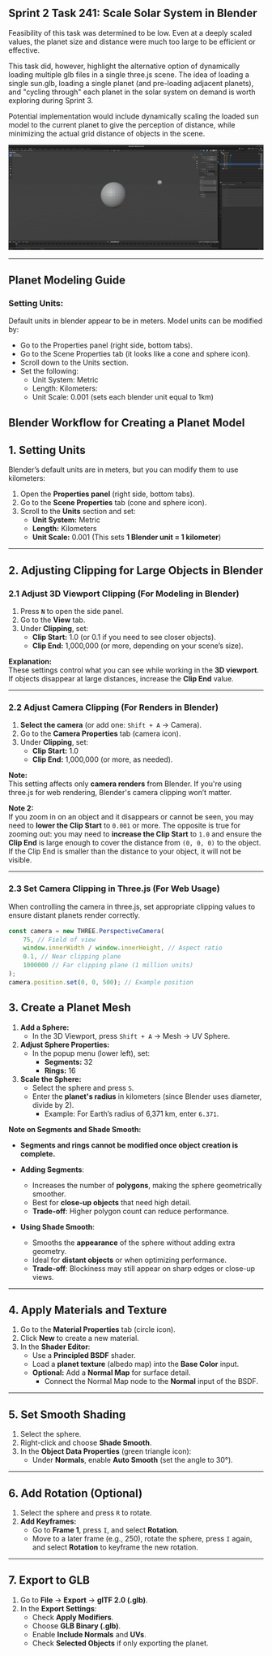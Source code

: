## Sprint 2 Task 241: Scale Solar System in Blender
Feasibility of this task was determined to be low. Even at a deeply scaled values, the planet size and distance were much too large to be efficient or effective.     

This task did, however, highlight the alternative option of dynamically loading multiple glb files in a single three.js scene. The idea of loading a single sun.glb, loading a single planet (and pre-loading adjacent planets), and "cycling through" each planet in the solar system on demand is worth exploring during Sprint 3.   

Potential implementation would include dynamically scaling the loaded sun model to the current planet to give the perception of distance, while minimizing the actual grid distance of objects in the scene.  
 
 
 ![241](https://github.com/MissionToPsyche-Iridium/iridium_23e_year_sim-se/blob/US169/Task%20241/Dynamic_Multi_glb/241.png)  
 
---
## Planet Modeling Guide
### Setting Units:   
Default units in blender appear to be in meters. Model units can be modified by:  
* Go to the Properties panel (right side, bottom tabs).
* Go to the Scene Properties tab (it looks like a cone and sphere icon).
* Scroll down to the Units section.
* Set the following:
	- Unit System: Metric
	- Length: Kilometers:  
	- Unit Scale: 0.001 (sets each blender unit equal to 1km)
	

## Blender Workflow for Creating a Planet Model

## 1. Setting Units
Blender’s default units are in meters, but you can modify them to use kilometers:

1. Open the **Properties panel** (right side, bottom tabs).
2. Go to the **Scene Properties** tab (cone and sphere icon).
3. Scroll to the **Units** section and set:
   - **Unit System:** Metric  
   - **Length:** Kilometers  
   - **Unit Scale:** 0.001 (This sets **1 Blender unit = 1 kilometer**)

---

## 2. Adjusting Clipping for Large Objects in Blender

### 2.1 Adjust 3D Viewport Clipping (For Modeling in Blender)
1. Press **`N`** to open the side panel.
2. Go to the **View** tab.
3. Under **Clipping**, set:
   - **Clip Start:** 1.0 (or 0.1 if you need to see closer objects).
   - **Clip End:** 1,000,000 (or more, depending on your scene’s size).

**Explanation:**  
These settings control what you can see while working in the **3D viewport**. If objects disappear at large distances, increase the **Clip End** value.

---

### 2.2 Adjust Camera Clipping (For Renders in Blender)
1. **Select the camera** (or add one: `Shift + A` → Camera).
2. Go to the **Camera Properties** tab (camera icon).
3. Under **Clipping**, set:
   - **Clip Start:** 1.0  
   - **Clip End:** 1,000,000 (or more, as needed).

**Note:**  
This setting affects only **camera renders** from Blender. If you're using three.js for web rendering, Blender's camera clipping won’t matter.

**Note 2:**  
If you zoom in on an object and it disappears or cannot be seen, you may need to **lower the Clip Start** to `0.001` or more. The opposite is true for zooming out: you may need to **increase the Clip Start** to `1.0` and ensure the **Clip End** is large enough to cover the distance from `(0, 0, 0)` to the object. If the Clip End is smaller than the distance to your object, it will not be visible.

---

### 2.3 Set Camera Clipping in Three.js (For Web Usage)
When controlling the camera in three.js, set appropriate clipping values to ensure distant planets render correctly.

```javascript
const camera = new THREE.PerspectiveCamera(
    75, // Field of view
    window.innerWidth / window.innerHeight, // Aspect ratio
    0.1, // Near clipping plane
    1000000 // Far clipping plane (1 million units)
);
camera.position.set(0, 0, 500); // Example position
```
## 3. Create a Planet Mesh
1. **Add a Sphere:**  
   - In the 3D Viewport, press `Shift + A` → Mesh → UV Sphere.
2. **Adjust Sphere Properties:**  
   - In the popup menu (lower left), set:
     - **Segments:** 32  
     - **Rings:** 16  
3. **Scale the Sphere:**  
   - Select the sphere and press `S`.
   - Enter the **planet's radius** in kilometers (since Blender uses diameter, divide by 2).
     - Example: For Earth’s radius of 6,371 km, enter `6.371`.

**Note on Segments and Shade Smooth:**
- **Segments and rings cannot be modified once object creation is complete.**
- **Adding Segments**:  
  - Increases the number of **polygons**, making the sphere geometrically smoother.  
  - Best for **close-up objects** that need high detail.  
  - **Trade-off**: Higher polygon count can reduce performance.

- **Using Shade Smooth**:  
  - Smooths the **appearance** of the sphere without adding extra geometry.  
  - Ideal for **distant objects** or when optimizing performance.  
  - **Trade-off**: Blockiness may still appear on sharp edges or close-up views.

---

## 4. Apply Materials and Texture
1. Go to the **Material Properties** tab (circle icon).
2. Click **New** to create a new material.
3. In the **Shader Editor**:
   - Use a **Principled BSDF** shader.
   - Load a **planet texture** (albedo map) into the **Base Color** input.
   - **Optional:** Add a **Normal Map** for surface detail.
     - Connect the Normal Map node to the **Normal** input of the BSDF.

---

## 5. Set Smooth Shading
1. Select the sphere.
2. Right-click and choose **Shade Smooth**.
3. In the **Object Data Properties** (green triangle icon):
   - Under **Normals**, enable **Auto Smooth** (set the angle to 30°).

---

## 6. Add Rotation (Optional)
1. Select the sphere and press `R` to rotate.
2. **Add Keyframes:**
   - Go to **Frame 1**, press `I`, and select **Rotation**.
   - Move to a later frame (e.g., 250), rotate the sphere, press `I` again, and select **Rotation** to keyframe the new rotation.

---

## 7. Export to GLB
1. Go to **File** → **Export** → **glTF 2.0 (.glb)**.
2. In the **Export Settings**:
   - Check **Apply Modifiers**.
   - Choose **GLB Binary (.glb)**.
   - Enable **Include Normals** and **UVs**.
   - Check **Selected Objects** if only exporting the planet.
